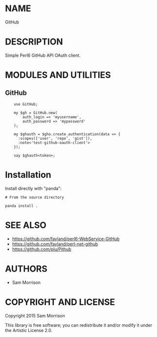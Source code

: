 NAME
====

GitHub

DESCRIPTION
===========

Simple Perl6 GitHub API OAuth client.

MODULES AND UTILITIES
=====================

GitHub
--------------

```perl6
    use GitHub;

    my $gh = GitHub.new(
        auth_login => 'myusername',
        auth_password => 'mypassword'
    );

    my $ghauth = $gho.create_authentication(data => {
      :scopes(['user', 'repo', 'gist']),
      :note<'test-github-oauth-client'>
    });

    say $ghauth<token>;
```

Installation
============

Install directly with "panda":

    # From the source directory
   
    panda install .

SEE ALSO
========

* https://github.com/fayland/perl6-WebService-GitHub
* https://github.com/fayland/perl-net-github
* https://github.com/plu/Pithub

AUTHORS
=======

  * Sam Morrison

COPYRIGHT AND LICENSE
=====================

Copyright 2015 Sam Morrison

This library is free software; you can redistribute it and/or modify it under the Artistic License 2.0.
